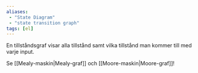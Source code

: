 ```yaml
---
aliases:
 - "State Diagram"
 - "state transition graph"
tags: [el]
---
```


En tillståndsgraf visar alla tillstånd samt vilka tillstånd man kommer till med varje input.

Se [[Mealy-maskin|Mealy-graf]] och [[Moore-maskin|Moore-graf]]!